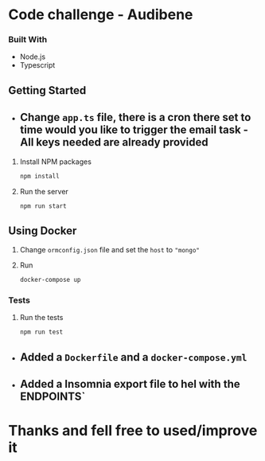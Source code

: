 # Code challenge - Audibene

### Built With

- Node.js
- Typescript

## Getting Started

- ## Change `app.ts` file, there is a cron there set to time would you like to trigger the email task - All keys needed are already provided

1. Install NPM packages

   ```sh
   npm install
   ```

2. Run the server

   ```sh
   npm run start
   ```

## Using Docker

1. Change `ormconfig.json` file and set the `host` to `"mongo"`
2. Run

   ```sh
   docker-compose up
   ```

### Tests

1. Run the tests

   ```sh
   npm run test
   ```

- ## Added a `Dockerfile` and a `docker-compose.yml`

- ## Added a Insomnia export file to hel with the ENDPOINTS`

# Thanks and fell free to used/improve it
